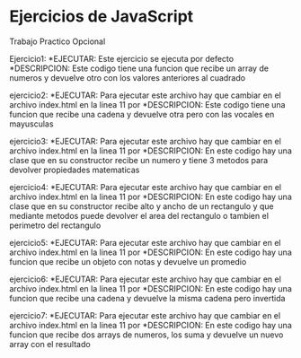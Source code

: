 # Ejercicios de JavaScript
Trabajo Practico Opcional

Ejercicio1: 
*EJECUTAR: Este ejercicio se ejecuta por defecto
*DESCRIPCION: Este codigo tiene una funcion que recibe un array de numeros y devuelve otro con los valores anteriores al cuadrado

ejercicio2:
*EJECUTAR: Para ejecutar este archivo hay que cambiar en el archivo index.html en la linea 11 por <script src="js/ejercicio2.js"></script>
*DESCRIPCION: Este codigo tiene una funcion que recibe una cadena y devuelve otra pero con las vocales en mayusculas

ejercicio3:
*EJECUTAR: Para ejecutar este archivo hay que cambiar en el archivo index.html en la linea 11 por <script src="js/ejercicio3.js"></script>
*DESCRIPCION: En este codigo hay una clase que en su constructor recibe un numero y tiene 3 metodos para devolver propiedades matematicas

ejercicio4:
*EJECUTAR: Para ejecutar este archivo hay que cambiar en el archivo index.html en la linea 11 por <script src="js/ejercicio4.js"></script>
*DESCRIPCION: En este codigo hay una clase que en su constructor recibe alto y ancho de un rectangulo
y que mediante metodos puede devolver el area del rectangulo o tambien el perimetro del rectangulo

ejercicio5:
*EJECUTAR: Para ejecutar este archivo hay que cambiar en el archivo index.html en la linea 11 por <script src="js/ejercicio5.js"></script>
*DESCRIPCION: En este codigo hay una funcion que recibe un objeto con notas y devuelve un promedio

ejercicio6:
*EJECUTAR: Para ejecutar este archivo hay que cambiar en el archivo index.html en la linea 11 por <script src="js/ejercicio6.js"></script>
*DESCRIPCION: En este codigo hay una funcion que recibe una cadena y devuelve la misma cadena pero invertida

ejercicio7:
*EJECUTAR: Para ejecutar este archivo hay que cambiar en el archivo index.html en la linea 11 por <script src="js/ejercicio7.js"></script>
*DESCRIPCION: En este codigo hay una funcion que recibe dos arrays de numeros, los suma y devuelve un nuevo array con el resultado
